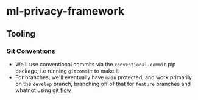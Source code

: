 # ml-privacy-framework

## Tooling
### Git Conventions
- We'll use conventional commits via the `conventional-commit` pip package, i.e running `gitcommit` to make it
- For branches, we'll eventually have `main` protected, and work primarily on the `develop` branch, branching off of that for `feature` branches and whatnot using [git flow](https://github.com/nvie/gitflow)